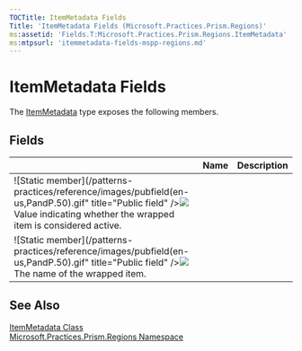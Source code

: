 ```yaml
---
TOCTitle: ItemMetadata Fields
Title: 'ItemMetadata Fields (Microsoft.Practices.Prism.Regions)'
ms:assetid: 'Fields.T:Microsoft.Practices.Prism.Regions.ItemMetadata'
ms:mtpsurl: 'itemmetadata-fields-mspp-regions.md'
---
```


# ItemMetadata Fields

The [ItemMetadata](https://msdn.microsoft.com/library/microsoft.practices.prism.regions.itemmetadata) type exposes the following members.

## Fields


<table>

<thead>
<tr class="header">
<th> </th>
<th>Name</th>
<th>Description</th>
</tr>
</thead>
<tbody>
<tr class="odd">
<td>![Static member](/patterns-practices/reference/images/pubfield(en-us,PandP.50).gif" title="Public field" /><img src="https://msdn.microsoft.com/en-us/Gg430953.static.gif)</td>
<td>[IsActiveProperty](https://msdn.microsoft.com/library/microsoft.practices.prism.regions.itemmetadata.isactiveproperty)</td>
<td><div class="summary">
Value indicating whether the wrapped item is considered active.
</div></td>
</tr>
<tr class="even">
<td>![Static member](/patterns-practices/reference/images/pubfield(en-us,PandP.50).gif" title="Public field" /><img src="https://msdn.microsoft.com/en-us/Gg430953.static.gif)</td>
<td>[NameProperty](https://msdn.microsoft.com/library/microsoft.practices.prism.regions.itemmetadata.nameproperty)</td>
<td><div class="summary">
The name of the wrapped item.
</div></td>
</tr>
</tbody>
</table>

## See Also
[ItemMetadata Class](https://msdn.microsoft.com/library/microsoft.practices.prism.regions.itemmetadata)  
[Microsoft.Practices.Prism.Regions Namespace](https://msdn.microsoft.com/library/microsoft.practices.prism.regions)  